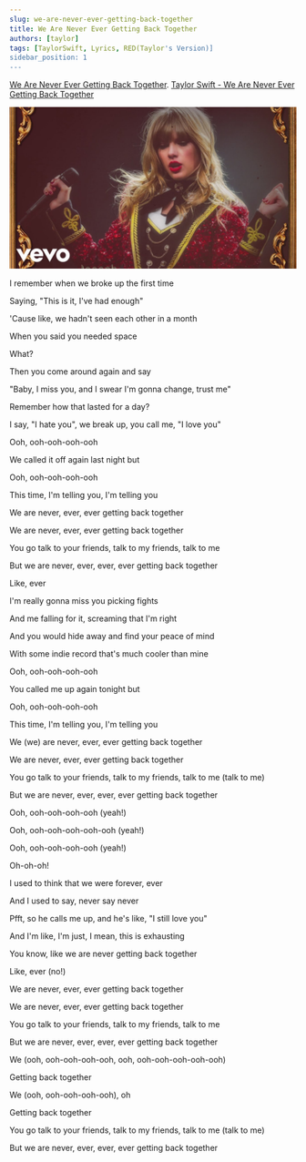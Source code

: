 ```yaml
---
slug: we-are-never-ever-getting-back-together
title: We Are Never Ever Getting Back Together
authors: [taylor]
tags: [TaylorSwift, Lyrics, RED(Taylor's Version)]
sidebar_position: 1
---
```


[We Are Never Ever Getting Back Together](https://open.spotify.com/track/5YqltLsjdqFtvqE7Nrysvs).
[Taylor Swift - We Are Never Ever Getting Back Together](https://www.youtube.com/watch?v=WA4iX5D9Z64)

![Docusaurus Plushie](./maxresdefault.jpg)


I remember when we broke up the first time

Saying, "This is it, I've had enough"

'Cause like, we hadn't seen each other in a month

When you said you needed space

What?

Then you come around again and say

"Baby, I miss you, and I swear I'm gonna change, trust me"

Remember how that lasted for a day?

I say, "I hate you", we break up, you call me, "I love you"

Ooh, ooh-ooh-ooh-ooh

We called it off again last night but

Ooh, ooh-ooh-ooh-ooh

This time, I'm telling you, I'm telling you

We are never, ever, ever getting back together

We are never, ever, ever getting back together

You go talk to your friends, talk to my friends, talk to me

But we are never, ever, ever, ever getting back together

Like, ever

I'm really gonna miss you picking fights

And me falling for it, screaming that I'm right

And you would hide away and find your peace of mind

With some indie record that's much cooler than mine

Ooh, ooh-ooh-ooh-ooh

You called me up again tonight but

Ooh, ooh-ooh-ooh-ooh

This time, I'm telling you, I'm telling you

We (we) are never, ever, ever getting back together

We are never, ever, ever getting back together

You go talk to your friends, talk to my friends, talk to me (talk to me)

But we are never, ever, ever, ever getting back together

Ooh, ooh-ooh-ooh-ooh (yeah!)

Ooh, ooh-ooh-ooh-ooh-ooh (yeah!)

Ooh, ooh-ooh-ooh-ooh (yeah!)

Oh-oh-oh!

I used to think that we were forever, ever

And I used to say, never say never

Pfft, so he calls me up, and he's like, "I still love you"

And I'm like, I'm just, I mean, this is exhausting

You know, like we are never getting back together

Like, ever (no!)

We are never, ever, ever getting back together

We are never, ever, ever getting back together

You go talk to your friends, talk to my friends, talk to me

But we are never, ever, ever, ever getting back together

We (ooh, ooh-ooh-ooh-ooh, ooh, ooh-ooh-ooh-ooh-ooh)

Getting back together

We (ooh, ooh-ooh-ooh-ooh), oh

Getting back together

You go talk to your friends, talk to my friends, talk to me (talk to me)

But we are never, ever, ever, ever getting back together